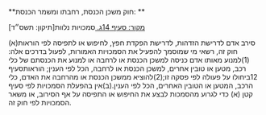 **חוק משכן הכנסת, רחבתו ומשמר הכנסת: **

[מקור: סעיף 14ג. ](https://he.wikisource.org/wiki/חוק_משכן_הכנסת,_רחבתו_ומשמר_הכנסת#סעיף_14ג)
סמכויות נלוות[תיקון: תשס״ד]

(א)סירב אדם לדרישת הזדהות, לדרישת הפקדת חפץ, לחיפוש או לתפיסה לפי הוראות חוק זה, רשאי מי שמוסמך להפעיל את הסמכויות האמורות, לפעול בדרכים אלה:(1)למנוע מאותו אדם כניסה למשכן הכנסת או לרחבה או למנוע את הכנסתם של כלי רכב, מטען או טובין אחרים, למשכן הכנסת או לרחבה, הכל לפי הענין; הוראותסעיף 12ביחולו על פעולה לפי פסקה זו;(2)להוציא ממשכן הכנסת או מהרחבה את האדם, כלי הרכב, המטען או הטובין האחרים, הכל לפי הענין.(ב)אין בהפעלת הסמכויות לפי סעיף קטן (א) כדי לגרוע מהסמכות לבצע את החיפוש או התפיסה על אף הסירוב, או משאר הסמכויות לפי חוק זה.